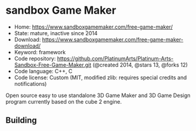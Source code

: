 # sandbox Game Maker

- Home: https://www.sandboxgamemaker.com/free-game-maker/
- State: mature, inactive since 2014
- Download: https://www.sandboxgamemaker.com/free-game-maker-download/
- Keyword: framework
- Code repository: https://github.com/PlatinumArts/Platinum-Arts-Sandbox-Free-Game-Maker.git (@created 2014, @stars 13, @forks 12)
- Code language: C++, C
- Code license: Custom (MIT, modified zlib: requires special credits and notifications)

Open source easy to use standalone 3D Game Maker and 3D Game Design program currently based on the cube 2 engine.

## Building
